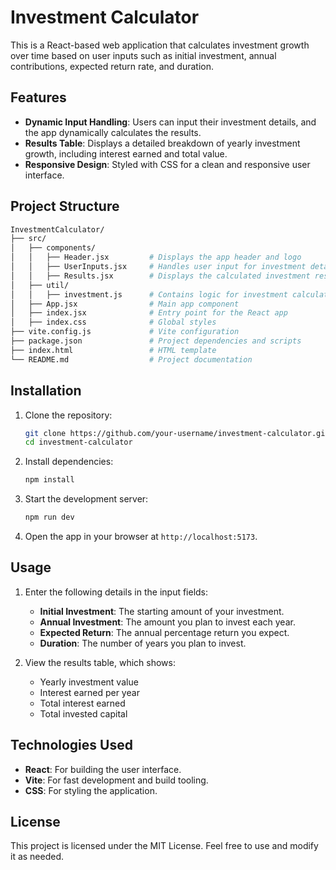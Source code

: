 # Investment Calculator

This is a React-based web application that calculates investment growth over time based on user inputs such as initial investment, annual contributions, expected return rate, and duration.

## Features

- **Dynamic Input Handling**: Users can input their investment details, and the app dynamically calculates the results.
- **Results Table**: Displays a detailed breakdown of yearly investment growth, including interest earned and total value.
- **Responsive Design**: Styled with CSS for a clean and responsive user interface.

## Project Structure

```bash
InvestmentCalculator/
├── src/
│   ├── components/
│   │   ├── Header.jsx         # Displays the app header and logo
│   │   ├── UserInputs.jsx     # Handles user input for investment details
│   │   ├── Results.jsx        # Displays the calculated investment results
│   ├── util/
│   │   ├── investment.js      # Contains logic for investment calculations
│   ├── App.jsx                # Main app component
│   ├── index.jsx              # Entry point for the React app
│   ├── index.css              # Global styles
├── vite.config.js             # Vite configuration
├── package.json               # Project dependencies and scripts
├── index.html                 # HTML template
└── README.md                  # Project documentation
```

## Installation

1. Clone the repository:

   ```bash
   git clone https://github.com/your-username/investment-calculator.git
   cd investment-calculator
   ```

2. Install dependencies:

   ```bash
   npm install
   ```

3. Start the development server:

   ```bash
   npm run dev
   ```

4. Open the app in your browser at `http://localhost:5173`.

## Usage

1. Enter the following details in the input fields:
   - **Initial Investment**: The starting amount of your investment.
   - **Annual Investment**: The amount you plan to invest each year.
   - **Expected Return**: The annual percentage return you expect.
   - **Duration**: The number of years you plan to invest.

2. View the results table, which shows:
   - Yearly investment value
   - Interest earned per year
   - Total interest earned
   - Total invested capital

## Technologies Used

- **React**: For building the user interface.
- **Vite**: For fast development and build tooling.
- **CSS**: For styling the application.

## License

This project is licensed under the MIT License. Feel free to use and modify it as needed.
